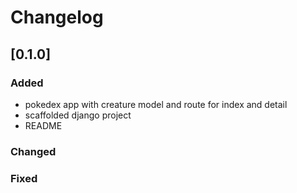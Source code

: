 # Changelog


## [0.1.0]

### Added
- pokedex app with creature model and route for index and detail
- scaffolded django project
- README

### Changed

### Fixed
